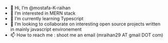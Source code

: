 - 👋 Hi, I’m @mostafa-K-raihan
- 👀 I’m interested in MERN stack
- 🌱 I’m currently learning Typescript
- 💞️ I’m looking to collaborate on interesting open source projects written in mainly javascript environement
- 📫 How to reach me : shoot me an email (mraihan29 AT gmail DOT com)

<!---
mostafa-K-raihan/mostafa-K-raihan is a ✨ special ✨ repository because its `README.md` (this file) appears on your GitHub profile.
You can click the Preview link to take a look at your changes.
--->
